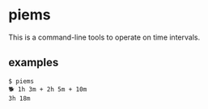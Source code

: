 # piems
This is a command-line tools to operate on time intervals.

## examples

```
$ piems
🐕 1h 3m + 2h 5m + 10m
3h 18m
```
